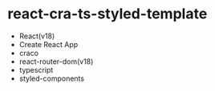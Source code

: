 # react-cra-ts-styled-template

- React(v18)
- Create React App
- craco
- react-router-dom(v18)
- typescript
- styled-components
